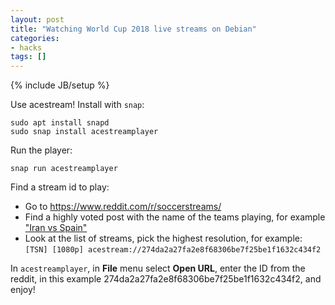 ```yaml
---
layout: post
title: "Watching World Cup 2018 live streams on Debian"
categories:
- hacks
tags: []
---
```

{% include JB/setup %}

Use acestream! Install with `snap`:

    sudo apt install snapd
    sudo snap install acestreamplayer

Run the player:

    snap run acestreamplayer

Find a stream id to play:

- Go to https://www.reddit.com/r/soccerstreams/
- Find a highly voted post with the name of the teams playing, for example ["Iran vs Spain"](https://www.reddit.com/r/soccerstreams/comments/8sjghu/1800_gmt_iran_vs_spain/)
- Look at the list of streams, pick the highest resolution, for example: `[TSN] [1080p] acestream://274da2a27fa2e8f68306be7f25be1f1632c434f2`

In `acestreamplayer`, in **File** menu select **Open URL**, enter the ID from the reddit, in this example 274da2a27fa2e8f68306be7f25be1f1632c434f2, and enjoy!
